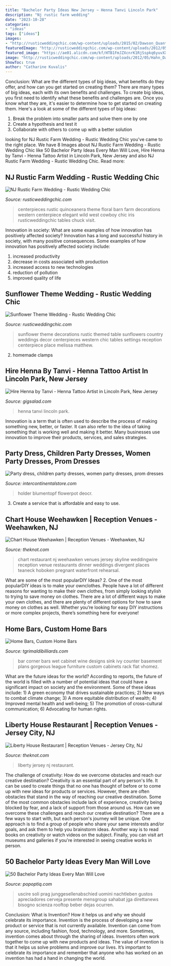 ```yaml
---
title: "Bachelor Party Ideas New Jersey ~ Henna Tanvi Lincoln Park"
description: "Nj rustic farm wedding"
date: "2023-10-28"
categories:
- "ideas"
tags: ["ideas"]
images:
- "http://rusticweddingchic.com/wp-content/uploads/2015/02/Dawson_Quant_Samantha_Lauren_Photographie_0270_low-590x885.jpg"
featuredImage: "http://rusticweddingchic.com/wp-content/uploads/2012/05/Hahn_Davis_Laura_Leigh_Photo_574DAVISLauraLeighPhoto_low-590x887.jpg"
featured_image: "https://ae01.alicdn.com/kf/HTB1FmJZXcnrK1RjSspkq6yuvXXaT.jpg"
image: "http://rusticweddingchic.com/wp-content/uploads/2012/05/Hahn_Davis_Laura_Leigh_Photo_574DAVISLauraLeighPhoto_low-590x887.jpg"
ShowToc: true
author: "Catharine Kuvalis"
---
```



Conclusion: What are the different types of big ideas, what benefits do they offer, and how can you get started on creating them?
There are many types of big ideas, each with its own benefits and challenges. To create big ideas, you first need to identify what these benefits and challenges are. Once you know what they are, it's easier to determine how to get started on creating them. Here's a look at some of the different types of big ideas:
1. Break the problem into smaller parts and solve them one by one
2. Create a hypothesis and test it
3. Collaborate with others to come up with a better solution

	

		
looking for NJ Rustic Farm Wedding - Rustic Wedding Chic you've came to the right place. We have 8 Images about NJ Rustic Farm Wedding - Rustic Wedding Chic like 50 Bachelor Party Ideas Every Man Will Love, Hire Henna by Tanvi - Henna Tattoo Artist in Lincoln Park, New Jersey and also NJ Rustic Farm Wedding - Rustic Wedding Chic. Read more:
		
    
## NJ Rustic Farm Wedding - Rustic Wedding Chic

<img loading=lazy src="http://rusticweddingchic.com/wp-content/uploads/2015/02/Dawson_Quant_Samantha_Lauren_Photographie_0270_low-590x885.jpg" onerror="this.onerror=null;this.src='https://tse4.mm.bing.net/th?id=OIP.lPPMGPMJIS6LvcqtluPw3AHaLH&amp;pid=15.1';" alt="NJ Rustic Farm Wedding - Rustic Wedding Chic">

_Source: rusticweddingchic.com_

>centerpieces rustic quinceanera theme floral barn farm decorations western centerpiece elegant wild west cowboy chic iris rusticweddingchic tables chuck visit. 

	

Innovation in society: What are some examples of how innovation has positively affected society?
Innovation has a long and successful history in society, with many positive consequences. Some examples of how innovation has positively affected society include: 
1. increased productivity 
2. decrease in costs associated with production 
3. increased access to new technologies 
4. reduction of pollution 
5. improved quality of life 

    
## Sunflower Theme Wedding - Rustic Wedding Chic

<img loading=lazy src="http://rusticweddingchic.com/wp-content/uploads/2012/05/Hahn_Davis_Laura_Leigh_Photo_574DAVISLauraLeighPhoto_low-590x887.jpg" onerror="this.onerror=null;this.src='https://tse1.mm.bing.net/th?id=OIP.O2ya0bq1Bz59Da9eSNIorAHaLI&amp;pid=15.1';" alt="Sunflower Theme Wedding - Rustic Wedding Chic">

_Source: rusticweddingchic.com_

>sunflower theme decorations rustic themed table sunflowers country weddings decor centerpieces western chic tables settings reception centerpiece place melissa matthew. 

	

2. homemade clamps

    
## Hire Henna By Tanvi - Henna Tattoo Artist In Lincoln Park, New Jersey

<img loading=lazy src="https://s3.amazonaws.com/gigsalad_media/h/henna_by_tanvi_lincoln_park/5ac6cb77a9e11.jpg" onerror="this.onerror=null;this.src='https://tse4.mm.bing.net/th?id=OIP.7Sni-oe4_OXMwVnU2rGUuAHaJ4&amp;pid=15.1';" alt="Hire Henna by Tanvi - Henna Tattoo Artist in Lincoln Park, New Jersey">

_Source: gigsalad.com_

>henna tanvi lincoln park. 

	

Innovation is a term that is often used to describe the process of making something new, better, or faster. It can also refer to the idea of taking something that is working well and making it better. Many businesses use innovation to improve their products, services, and sales strategies.

    
## Party Dress, Children Party Dresses, Women Party Dresses, Prom Dresses

<img loading=lazy src="https://ae01.alicdn.com/kf/HTB1FmJZXcnrK1RjSspkq6yuvXXaT.jpg" onerror="this.onerror=null;this.src='https://tse3.mm.bing.net/th?id=OIP.05Zl9RJ7AT4oV-DSnhShjAHaHa&amp;pid=15.1';" alt="Party dress, children party dresses, women party dresses, prom dresses">

_Source: intercontinentalstore.com_

>holder blumentopf flowerpot deocr. 

	

3. Create a service that is affordable and easy to use.

    
## Chart House Weehawken | Reception Venues - Weehawken, NJ

<img loading=lazy src="https://media-api.xogrp.com/images/26507ca7-e3b5-4db4-95c3-1b06cbd308c5" onerror="this.onerror=null;this.src='https://tse1.mm.bing.net/th?id=OIP.4ByHvFdbaABbHz-lOAlsSgHaE6&amp;pid=15.1';" alt="Chart House Weehawken | Reception Venues - Weehawken, NJ">

_Source: theknot.com_

>chart restaurant nj weehawken venues jersey skyline weddingwire reception venue restaurants dinner weddings divergent places teaneck hoboken pregnant waterfront rehearsal. 

	

What are some of the most popularDIY Ideas?
2. One of the most popularDIY ideas is to make your ownclothes. People have a lot of different reasons for wanting to make their own clothes, from simply looking stylish to trying to save money on clothes. There are a lot of different ways to make your own clothes, and there are plenty of different options for how to save money on clothes as well. Whether you’re looking for easy DIY instructions or more complex projects, there’s something here for everyone!

    
## Home Bars, Custom Home Bars

<img loading=lazy src="http://tgrimaldibilliards.com/images/ivy-league-home-bar.jpg" onerror="this.onerror=null;this.src='https://tse2.mm.bing.net/th?id=OIP.9OkZAloW97MGPHfJs8SqNQHaFj&amp;pid=15.1';" alt="Home Bars, Custom Home Bars">

_Source: tgrimaldibilliards.com_

>bar corner bars wet cabinet wine designs sink ivy counter basement plans gorgeous league furniture custom cabinets rack flat vhomez. 

	

What are the future ideas for the world?
According to reports, the future of the world is filled with a number of potential ideas that could have a significant impact on society and the environment. Some of these ideas include: 1) A green economy that drives sustainable practices; 2) New ways to combat climate change; 3) A more equitable distribution of wealth; 4) Improved mental health and well-being; 5) The promotion of cross-cultural communication; 6) Advocating for human rights.

    
## Liberty House Restaurant | Reception Venues - Jersey City, NJ

<img loading=lazy src="https://media-api.xogrp.com/images/531bfa30-ebe5-4c03-ad9b-8e5b197a33da~rs_720.480" onerror="this.onerror=null;this.src='https://tse1.mm.bing.net/th?id=OIP.SQXsrygDbuO5WUHiKF6LrQHaE8&amp;pid=15.1';" alt="Liberty House Restaurant | Reception Venues - Jersey City, NJ">

_Source: theknot.com_

>liberty jersey nj restaurant. 

	

The challenge of creativity: How do we overcome obstacles and reach our creative destination?
Creativity is an essential part of any person's life. It can be used to create things that no one has thought of before or to come up with new ideas for products or services. However, there are often obstacles that stand in the way of reaching our creative destination. Some of the most common obstacles include lack of experience, creativity being blocked by fear, and a lack of support from those around us. How can we overcome these challenges and reach our creative destination? There are a few ways to start with, but each person's journey will be unique. One approach is to find a group of people who share your same interests and/or goals, and ask them to help you brainstorm ideas. Another way is to read books on creativity or watch videos on the subject. Finally, you can visit art museums and galleries if you're interested in seeing creative works in person.

    
## 50 Bachelor Party Ideas Every Man Will Love

<img loading=lazy src="https://www.popoptiq.com/wp-content/uploads/2019/08/pub-crawling-aug192019-min.jpg" onerror="this.onerror=null;this.src='https://tse3.mm.bing.net/th?id=OIP.X-VGpjR3HFx0mdg8rY9l1wHaE7&amp;pid=15.1';" alt="50 Bachelor Party Ideas Every Man Will Love">

_Source: popoptiq.com_

>uscire soli prag junggesellenabschied uomini nachtleben gustos apreciadores cerveja presente mensgroup sahabat jga direttanews bisogno scienza rooftop beber dejas ocurren. 

	

Conclusion: What is Invention? How it helps us and why we should celebrate its importance.
Invention is the process of developing a new product or service that is not currently available. Invention can come from any source, including fashion, food, technology, and more. Sometimes, invention comes about through the sharing of ideas. Inventors often work together to come up with new products and ideas. The value of invention is that it helps us solve problems and improve our lives. It’s important to celebrate its importance and remember that anyone who has worked on an invention has had a hand in changing the world.

